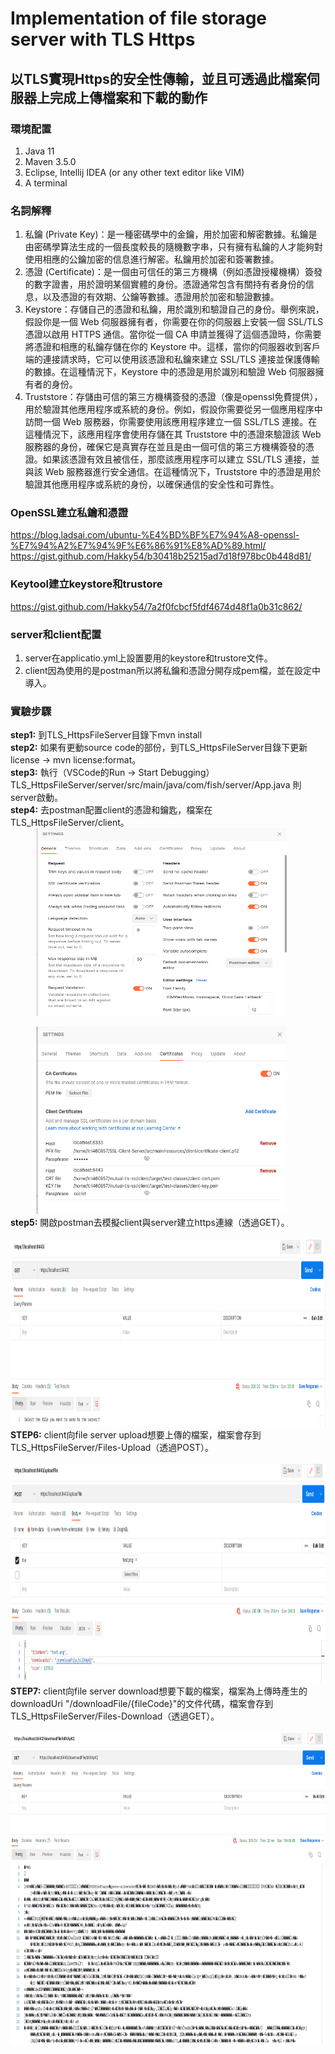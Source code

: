 # Implementation of file storage server with TLS Https
## 以TLS實現Https的安全性傳輸，並且可透過此檔案伺服器上完成上傳檔案和下載的動作
### 環境配置
1. Java 11
2. Maven 3.5.0
3. Eclipse, Intellij IDEA (or any other text editor like VIM)
4. A terminal
### 名詞解釋
1. 私鑰 (Private Key)：是一種密碼學中的金鑰，用於加密和解密數據。私鑰是由密碼學算法生成的一個長度較長的隨機數字串，只有擁有私鑰的人才能夠對使用相應的公鑰加密的信息進行解密。私鑰用於加密和簽署數據。
2. 憑證 (Certificate)：是一個由可信任的第三方機構（例如憑證授權機構）簽發的數字證書，用於證明某個實體的身份。憑證通常包含有關持有者身份的信息，以及憑證的有效期、公鑰等數據。憑證用於加密和驗證數據。
3. Keystore：存儲自己的憑證和私鑰，用於識別和驗證自己的身份。舉例來說，假設你是一個 Web 伺服器擁有者，你需要在你的伺服器上安裝一個 SSL/TLS 憑證以啟用 HTTPS 通信。當你從一個 CA 申請並獲得了這個憑證時，你需要將憑證和相應的私鑰存儲在你的 Keystore 中。這樣，當你的伺服器收到客戶端的連接請求時，它可以使用該憑證和私鑰來建立 SSL/TLS 連接並保護傳輸的數據。在這種情況下，Keystore 中的憑證是用於識別和驗證 Web 伺服器擁有者的身份。
4. Truststore：存儲由可信的第三方機構簽發的憑證（像是openssl免費提供），用於驗證其他應用程序或系統的身份。例如，假設你需要從另一個應用程序中訪問一個 Web 服務器，你需要使用該應用程序建立一個 SSL/TLS 連接。在這種情況下，該應用程序會使用存儲在其 Truststore 中的憑證來驗證該 Web 服務器的身份，確保它是真實存在並且是由一個可信的第三方機構簽發的憑證。如果該憑證有效且被信任，那麼該應用程序可以建立 SSL/TLS 連接，並與該 Web 服務器進行安全通信。在這種情況下，Truststore 中的憑證是用於驗證其他應用程序或系統的身份，以確保通信的安全性和可靠性。
### OpenSSL建立私鑰和憑證   
<https://blog.ladsai.com/ubuntu-%E4%BD%BF%E7%94%A8-openssl-%E7%94%A2%E7%94%9F%E6%86%91%E8%AD%89.html/>   
<https://gist.github.com/Hakky54/b30418b25215ad7d18f978bc0b448d81/>
### Keytool建立keystore和trustore
<https://gist.github.com/Hakky54/7a2f0fcbcf5fdf4674d48f1a0b31c862/>
### server和client配置  
1. server在applicatio.yml上設置要用的keystore和trustore文件。    
2. client因為使用的是postman所以將私鑰和憑證分開存成pem檔，並在設定中導入。    
### 實驗步驟
**step1:** 到TLS_HttpsFileServer目錄下mvn install   
**step2:** 如果有更動source code的部份，到TLS_HttpsFileServer目錄下更新license -> mvn license:format。  
**step3:** 執行（VSCode的Run -> Start Debugging）TLS_HttpsFileServer/server/src/main/java/com/fish/server/App.java 則server啟動。      
**step4:** 去postman配置client的憑證和鑰匙，檔案在 TLS_HttpsFileServer/client。          
&emsp;&emsp;&emsp;<img src="https://github.com/csiemichelin/Implementation-of-file-storage-server-with-TLS-Https/blob/main/TLS_HttpsFileServer/images/postman1.png?raw=true" width="400" height="300">  

&emsp;&emsp;&emsp;<img src="https://github.com/csiemichelin/Implementation-of-file-storage-server-with-TLS-Https/blob/main/TLS_HttpsFileServer/images/postman2.png?raw=true" width="400" height="300">     
**step5:** 開啟postman去模擬client與server建立https連線（透過GET）。        
&emsp;&emsp;&emsp;<img src="https://github.com/csiemichelin/Implementation-of-file-storage-server-with-TLS-Https/blob/main/TLS_HttpsFileServer/images/knock.png?raw=true" width="1000" height="300">    
**STEP6:** client向file server upload想要上傳的檔案，檔案會存到 TLS_HttpsFileServer/Files-Upload（透過POST）。    
&emsp;&emsp;&emsp;<img src="https://github.com/csiemichelin/Implementation-of-file-storage-server-with-TLS-Https/blob/main/TLS_HttpsFileServer/images/upload.png?raw=true" width="1000" height="350">    
**STEP7:** client向file server download想要下載的檔案，檔案為上傳時產生的 downloadUri "/downloadFile/{fileCode}"的文件代碼，檔案會存到 TLS_HttpsFileServer/Files-Download（透過GET）。       
&emsp;&emsp;&emsp;<img src="https://github.com/csiemichelin/Implementation-of-file-storage-server-with-TLS-Https/blob/main/TLS_HttpsFileServer/images/download.png?raw=true" width="1000" height="500">    
